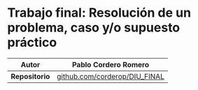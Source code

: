 # Trabajo final: Resolución de un problema, caso y/o supuesto práctico

| **Autor**       | Pablo Cordero Romero                                                   |
|-----------------|------------------------------------------------------------------------|
| **Repositorio** | [github.com/corderop/DIU_FINAL](https://github.com/corderop/DIU_FINAL) |


